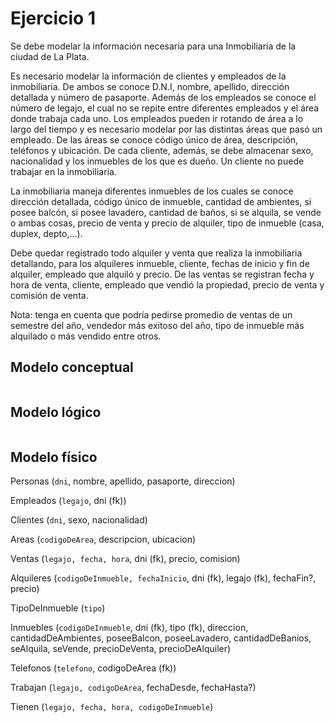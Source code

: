# Ejercicio 1

Se debe modelar la información necesaria para una Inmobiliaria de la ciudad de La
Plata.

Es necesario modelar la información de clientes y empleados de la inmobiliaria. De ambos
se conoce D.N.I, nombre, apellido, dirección detallada y número de pasaporte. Además de
los empleados se conoce el número de legajo, el cual no se repite entre diferentes
empleados y el área donde trabaja cada uno. Los empleados pueden ir rotando de área a
lo largo del tiempo y es necesario modelar por las distintas áreas que pasó un empleado.
De las áreas se conoce código único de área, descripción, teléfonos y ubicación. De cada
cliente, además, se debe almacenar sexo, nacionalidad y los inmuebles de los que es
dueño. Un cliente no puede trabajar en la inmobiliaria.

La inmobiliaria maneja diferentes inmuebles de los cuales se conoce dirección detallada,
código único de inmueble, cantidad de ambientes, si posee balcón, si posee lavadero,
cantidad de baños, si se alquila, se vende o ambas cosas, precio de venta y precio de
alquiler, tipo de inmueble (casa, duplex, depto,...).

Debe quedar registrado todo alquiler y venta que realiza la inmobiliaria detallando, para los
alquileres inmueble, cliente, fechas de inicio y fin de alquiler, empleado que alquiló y precio.
De las ventas se registran fecha y hora de venta, cliente, empleado que vendió la
propiedad, precio de venta y comisión de venta.

Nota: tenga en cuenta que podría pedirse promedio de ventas de un semestre del año,
vendedor más exitoso del año, tipo de inmueble más alquilado o más vendido entre otros.

## Modelo conceptual
![]()

## Modelo lógico
![]()

## Modelo físico
Personas (`dni`, nombre, apellido, pasaporte, direccion)

Empleados (`legajo`, dni (fk))

Clientes (`dni`, sexo, nacionalidad)

Areas (`codigoDeArea`, descripcion, ubicacion)

Ventas (`legajo, fecha, hora`, dni (fk), precio, comision)

Alquileres (`codigoDeInmueble, fechaInicio`, dni (fk), legajo (fk), fechaFin?, precio)

TipoDeInmueble (`tipo`)

Inmuebles (`codigoDeInmueble`, dni (fk), tipo (fk), direccion, cantidadDeAmbientes, poseeBalcon, poseeLavadero, cantidadDeBanios, seAlquila, seVende, precioDeVenta, precioDeAlquiler) 

Telefonos (`telefono`, codigoDeArea (fk))

Trabajan (`legajo, codigoDeArea`, fechaDesde, fechaHasta?)

Tienen (`legajo, fecha, hora, codigoDeInmueble`)
